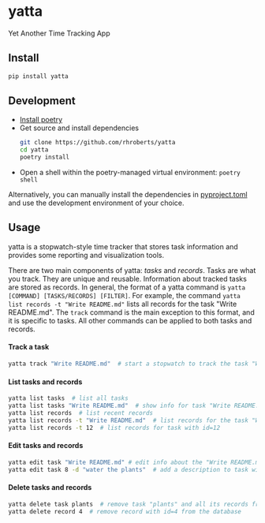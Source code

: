 # yatta

Yet Another Time Tracking App

## Install

```bash
pip install yatta
```

## Development

- [Install poetry](https://python-poetry.org/docs/#installation)
- Get source and install dependencies
    ```bash
    git clone https://github.com/rhroberts/yatta
    cd yatta
    poetry install
    ```
- Open a shell within the poetry-managed virtual environment: `poetry shell` 

Alternatively, you can manually install the dependencies in [pyproject.toml](https://github.com/rhroberts/yatta/blob/master/pyproject.toml) and use the development environment of your choice.


## Usage

yatta is a stopwatch-style time tracker that stores task information and provides some reporting and visualization tools.

There are two main components of yatta: *tasks* and *records*. Tasks are what you track. They are unique and reusable. Information about tracked tasks are stored as records. In general, the format of a yatta command is `yatta [COMMAND] [TASKS/RECORDS] [FILTER]`. For example, the command `yatta list records -t "Write README.md"` lists all records for the task "Write README.md". The `track` command is the main exception to this format, and it is specific to tasks. All other commands can be applied to both tasks and records.

#### Track a task

```bash
yatta track "Write README.md"  # start a stopwatch to track the task "Write README.md"
```

#### List tasks and records

```bash
yatta list tasks  # list all tasks
yatta list tasks "Write README.md"  # show info for task "Write README.md"
yatta list records  # list recent records
yatta list records -t "Write README.md"  # list records for the task "Write README.md"
yatta list records -t 12  # list records for task with id=12
```

#### Edit tasks and records

```bash
yatta edit task "Write README.md" # edit info about the "Write README.md" task in default $EDITOR
yatta edit task 8 -d "water the plants"  # add a description to task with id=8 
```

#### Delete tasks and records

```bash
yatta delete task plants  # remove task "plants" and all its records from database
yatta delete record 4  # remove record with id=4 from the database
```
